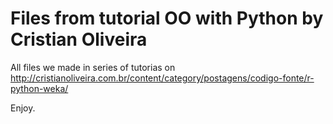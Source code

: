 Files from tutorial OO with Python by Cristian Oliveira
===
All files we made in series of tutorias on 
http://cristianoliveira.com.br/content/category/postagens/codigo-fonte/r-python-weka/

Enjoy.
